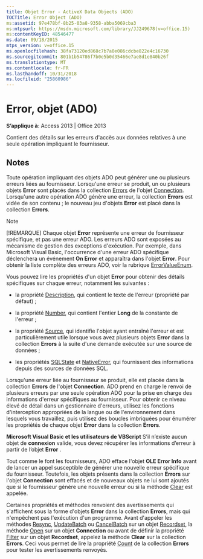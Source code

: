 ```yaml
---
title: Objet Error - ActiveX Data Objects (ADO)
TOCTitle: Error Object (ADO)
ms:assetid: 97e478bf-8b25-03a8-9358-abba5069cba3
ms:mtpsurl: https://msdn.microsoft.com/library/JJ249678(v=office.15)
ms:contentKeyID: 48546477
ms.date: 09/18/2015
mtps_version: v=office.15
ms.openlocfilehash: 38fa73120ed868c7b7a0e086cdcbe822e4c16730
ms.sourcegitcommit: 801b1b54786f7b0e5b0d35466e7ae8d1e840b26f
ms.translationtype: MT
ms.contentlocale: fr-FR
ms.lasthandoff: 10/31/2018
ms.locfileid: "25860986"
---
```

# <a name="error-object-ado"></a>Error, objet (ADO)


**S’applique à**: Access 2013 | Office 2013

Contient des détails sur les erreurs d'accès aux données relatives à une seule opération impliquant le fournisseur.

## <a name="remarks"></a>Notes

Toute opération impliquant des objets ADO peut générer une ou plusieurs erreurs liées au fournisseur. Lorsqu'une erreur se produit, un ou plusieurs objets **Error** sont placés dans la collection [Errors](errors-collection-ado.md) de l'objet [Connection](connection-object-ado.md). Lorsqu'une autre opération ADO génère une erreur, la collection **Errors** est vidée de son contenu ; le nouveau jeu d'objets **Error** est placé dans la collection **Errors**.

> [!NOTE]
> [!REMARQUE] Chaque objet **Error** représente une erreur de fournisseur spécifique, et pas une erreur ADO. Les erreurs ADO sont exposées au mécanisme de gestion des exceptions d'exécution. Par exemple, dans Microsoft Visual Basic, l'occurrence d'une erreur ADO spécifique déclenchera un événement **On Error** et apparaîtra dans l'objet **Error**. Pour obtenir la liste complète des erreurs ADO, voir la rubrique [ErrorValueEnum](errorvalueenum.md).

Vous pouvez lire les propriétés d'un objet **Error** pour obtenir des détails spécifiques sur chaque erreur, notamment les suivantes :

- la propriété [Description](description-property-ado.md), qui contient le texte de l'erreur (propriété par défaut) ;

- la propriété [Number](number-property-ado.md), qui contient l'entier **Long** de la constante de l'erreur ;

- la propriété [Source](source-property-ado-error.md), qui identifie l'objet ayant entraîné l'erreur et est particulièrement utile lorsque vous avez plusieurs objets **Error** dans la collection **Errors** à la suite d'une demande exécutée sur une source de données ;

- les propriétés [SQLState](sqlstate-property-ado.md) et [NativeError](nativeerror-property-ado.md), qui fournissent des informations depuis des sources de données SQL.

Lorsqu'une erreur liée au fournisseur se produit, elle est placée dans la collection **Errors** de l'objet **Connection**. ADO prend en charge le renvoi de plusieurs erreurs par une seule opération ADO pour la prise en charge des informations d'erreur spécifiques au fournisseur. Pour obtenir ce niveau élevé de détail dans un gestionnaire d'erreurs, utilisez les fonctions d'interception appropriées de la langue ou de l'environnement dans lesquels vous travaillez, puis utilisez des boucles imbriquées pour énumérer les propriétés de chaque objet **Error** dans la collection **Errors**.

**Microsoft Visual Basic et les utilisateurs de VBScript** S’il n’existe aucun objet de **connexion** valide, vous devez récupérer les informations d’erreur à partir de l’objet **Error** .

Tout comme le font les fournisseurs, ADO efface l'objet **OLE Error Info** avant de lancer un appel susceptible de générer une nouvelle erreur spécifique du fournisseur. Toutefois, les objets présents dans la collection **Errors** sur l'objet **Connection** sont effacés et de nouveaux objets ne lui sont ajoutés que si le fournisseur génère une nouvelle erreur ou si la méthode [Clear](clear-method-ado.md) est appelée.

Certaines propriétés et méthodes renvoient des avertissements qui s'affichent sous la forme d'objets **Error** dans la collection **Errors**, mais qui n'empêchent pas l'exécution d'un programme. Avant d'appeler les méthodes [Resync](resync-method-ado.md), [UpdateBatch](updatebatch-method-ado.md) ou [CancelBatch](cancelbatch-method-ado.md) sur un objet [Recordset](recordset-object-ado.md), la méthode [Open](open-method-ado-connection.md) sur un objet **Connection** ou avant de définir la propriété [Filter](filter-property-ado.md) sur un objet **Recordset**, appelez la méthode **Clear** sur la collection **Errors**. Ceci vous permet de lire la propriété [Count](count-property-ado.md) de la collection **Errors** pour tester les avertissements renvoyés.

